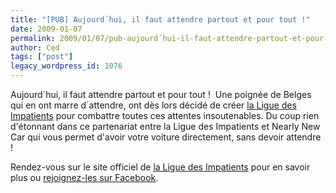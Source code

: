 ```yaml
---
title: "[PUB] Aujourd´hui, il faut attendre partout et pour tout !"
date: 2009-01-07
permalink: 2009/01/07/pub-aujourd´hui-il-faut-attendre-partout-et-pour-tout/
author: Ced
tags: ["post"]
legacy_wordpress_id: 1076
---
```


Aujourd´hui, il faut attendre partout et pour tout !  Une poignée de Belges qui en ont marre d´attendre, ont dès lors décidé de créer [la Ligue des Impatients](http://impatient.be/) pour combattre toutes ces attentes insoutenables. Du coup rien d'étonnant dans ce partenariat entre la Ligue des Impatients et Nearly New Car qui vous permet d'avoir votre voiture directement, sans devoir attendre !

<object width="480" height="295" data="http://www.youtube.com/v/Ev_eiY5nRVE&amp;hl=en&amp;fs=1" type="application/x-shockwave-flash"><param name="allowFullScreen" value="true" /><param name="allowscriptaccess" value="always" /><param name="src" value="http://www.youtube.com/v/Ev_eiY5nRVE&amp;hl=en&amp;fs=1" /><param name="allowfullscreen" value="true" /></object>

<!-- excerpt -->

Rendez-vous sur le site officiel de [la Ligue des Impatients](http://www.liguedesimpatients.be) pour en savoir plus ou [rejoignez-les sur Facebook](http://www.facebook.com/pages/Liga-der-ongeduldigen-Ligue-des-impatients/16993779978).

